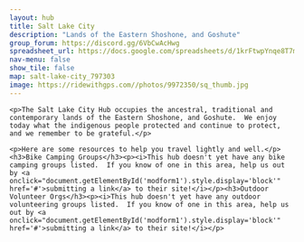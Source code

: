 ```yaml
---
layout: hub
title: Salt Lake City
description: "Lands of the Eastern Shoshone, and Goshute"
group_forum: https://discord.gg/6VbCwAcHwg
spreadsheet_url: https://docs.google.com/spreadsheets/d/1krFtwpYnqe8T7mCaAVJzsqxe_CYDAIbQKwoLMMPZc3k/gviz/tq?tqx=out:json&sheet=salt_lake_city
nav-menu: false
show_tile: false
map: salt-lake-city_797303
image: https://ridewithgps.com//photos/9972350/sq_thumb.jpg
---
```

    
    <p>The Salt Lake City Hub occupies the ancestral, traditional and contemporary lands of the Eastern Shoshone, and Goshute.  We enjoy today what the indigenous people protected and continue to protect, and we remember to be grateful.</p>
    
    <p>Here are some resources to help you travel lightly and well.</p>
    <h3>Bike Camping Groups</h3><p><i>This hub doesn't yet have any bike camping groups listed.  If you know of one in this area, help us out by <a onclick="document.getElementById('modform1').style.display='block'" href='#'>submitting a link</a> to their site!</i></p><h3>Outdoor Volunteer Orgs</h3><p><i>This hub doesn't yet have any outdoor volunteering groups listed.  If you know of one in this area, help us out by <a onclick="document.getElementById('modform1').style.display='block'" href='#'>submitting a link</a> to their site!</i></p>